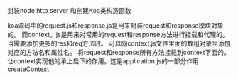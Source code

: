 封装node http server 和创建Koa类构造函数


koa源码中的request.js和response.js是用来封装request和response模块对象的。
而context。js是用来对常用的request和response方法进行挂载和代理的。当需要添加更多的res和req方法时。
可以向context.js文件里面的数组对象里添加对应的方法名和属性名。
将request和response所有方法挂载到context下面的。让context实现他的承上启下的作用。这是application.js的一部分作用createContext




